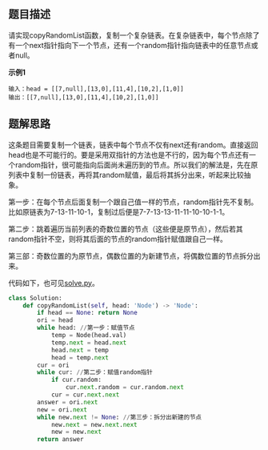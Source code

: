 ## 题目描述
请实现copyRandomList函数，复制一个复杂链表。在复杂链表中，每个节点除了有一个next指针指向下一个节点，还有一个random指针指向链表中的任意节点或者null。

**示例1**
```
输入：head = [[7,null],[13,0],[11,4],[10,2],[1,0]]
输出：[[7,null],[13,0],[11,4],[10,2],[1,0]]
```

## 题解思路
这条题目需要复制一个链表，链表中每个节点不仅有next还有random。直接返回head也是不可能行的。要是采用双指针的方法也是不行的，因为每个节点还有一个random指针，很可能指向后面尚未遍历到的节点。所以我们的解法是，先在原列表中复制一份链表，再将其random赋值，最后将其拆分出来，听起来比较抽象。

第一步：在每个节点后面复制一个跟自己值一样的节点，random指针先不复制。比如原链表为7-13-11-10-1，复制过后便是7-7-13-13-11-11-10-10-1-1。

第二步：跳着遍历当前列表的奇数位置的节点（这些便是原节点），然后若其random指针不空，则将其后面的节点的random指针赋值跟自己一样。

第三部：奇数位置的为原节点，偶数位置的为新建节点，将偶数位置的节点拆分出来。

代码如下，也可见[solve.py](solve.py)。

```python
class Solution:
    def copyRandomList(self, head: 'Node') -> 'Node':
        if head == None: return None
        ori = head
        while head: //第一步：赋值节点
            temp = Node(head.val)
            temp.next = head.next
            head.next = temp
            head = temp.next
        cur = ori
        while cur: //第二步：赋值random指针
            if cur.random:
                cur.next.random = cur.random.next
            cur = cur.next.next
        answer = ori.next
        new = ori.next
        while new.next != None: //第三步：拆分出新建的节点
            new.next = new.next.next
            new = new.next
        return answer
```

